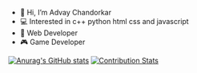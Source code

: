 - 👋 Hi, I’m Advay Chandorkar
- 💻 Interested in c++ python html css and javascript 
- 🤖 Web Developer 
- 🎮 Game Developer

<!---
advay-c/advay-c is a ✨ special ✨ repository because its `README.md` (this file) appears on your GitHub profile.
You can click the Preview link to take a look at your changes.
---> 

[![Anurag's GitHub stats](https://github-readme-stats.vercel.app/api?username=advay-c)](https://github.com/anuraghazra/github-readme-stats)
[![Contribution Stats](https://github-contribution-stats.vercel.app/api/?username=advay-c)](https://github.com/LordDashMe/github-contribution-stats/)
